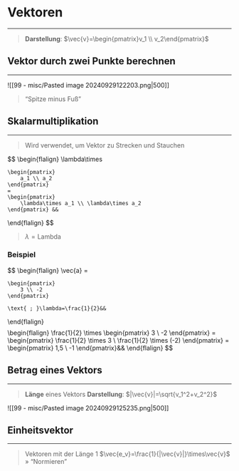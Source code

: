 # Vektoren
___
> **Darstellung**: $\vec{v}=\begin{pmatrix}v_1 \\ v_2\end{pmatrix}$
## Vektor durch zwei Punkte berechnen
___
![[99 - misc/Pasted image 20240929122203.png|500]]
> “Spitze minus Fuß”
## Skalarmultiplikation
___
> Wird verwendet, um Vektor zu Strecken und Stauchen

$$
\begin{flalign}
	\lambda\times
	
	\begin{pmatrix}
		a_1 \\ a_2
	\end{pmatrix}
	=
	\begin{pmatrix}
		\lambda\times a_1 \\ \lambda\times a_2
	\end{pmatrix} &&
\end{flalign}
$$
> $\lambda=\text{Lambda}$
### Beispiel
$$
\begin{flalign}
	\vec{a} =
	
	\begin{pmatrix}
		3 \\ -2
	\end{pmatrix}
	
	\text{ ; }\lambda=\frac{1}{2}&&
\end{flalign}
$$
$$
\begin{flalign}
	\frac{1}{2} \times
	\begin{pmatrix}
		3 \\ -2
	\end{pmatrix}
	=
	\begin{pmatrix}
		\frac{1}{2} \times 3 \\
		\frac{1}{2} \times (-2)
	\end{pmatrix}
	=
	\begin{pmatrix}
		1,5 \\ -1
	\end{pmatrix}&&
\end{flalign}
$$
## Betrag eines Vektors
___
> **Länge** eines Vektors
> **Darstellung**: $|\vec{v}|=\sqrt{v_1^2+v_2^2}$

![[99 - misc/Pasted image 20240929125235.png|500]]
## Einheitsvektor
___
> Vektoren mit der Länge $1$
> $\vec{e_v}=\frac{1}{|\vec{v}|}\times\vec{v}$
> » “Normieren”

